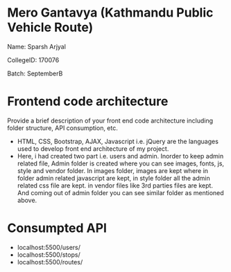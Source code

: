 # Mero Gantavya (Kathmandu Public Vehicle Route)

Name: Sparsh Arjyal

CollegeID: 170076

Batch: SeptemberB


# Frontend code architecture

Provide a brief description of your front end code architecture including folder structure, API consumption, etc.

- HTML, CSS, Bootstrap, AJAX, Javascript i.e. jQuery are the languages used to develop front end architecture of my project.
- Here, i had created two part i.e. users and admin. Inorder to keep admin related file, Admin folder is created where you can see images, fonts,
js, style and vendor folder. In images folder, images are kept where in folder admin related javascript are kept, in style folder all the admin related css file are kept.
in vendor files like 3rd parties files are kept. And coming out of admin folder you can see similar folder as mentioned above. 

# Consumpted API
- localhost:5500/users/
- localhost:5500/stops/
- localhost:5500/routes/